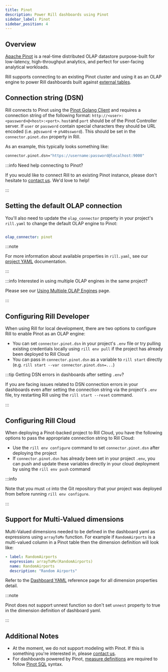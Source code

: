```yaml
---
title: Pinot
description: Power Rill dashboards using Pinot
sidebar_label: Pinot
sidebar_position: 4
---
```


## Overview

[Apache Pinot](https://docs.pinot.apache.org/) is a real-time distributed OLAP datastore purpose-built for low-latency, high-throughput analytics, and perfect for user-facing analytical workloads.

Rill supports connecting to an existing Pinot cluster and using it as an OLAP engine to power Rill dashboards built against [external tables](../../concepts/OLAP#external-olap-tables).

## Connection string (DSN)

Rill connects to Pinot using the [Pinot Golang Client](https://docs.pinot.apache.org/users/clients/golang) and requires a connection string of the following format: `http://<user>:<password>@<host>:<port>`. 
`host`and `port` should be of the Pinot Controller server. If `user` or `password` contain special characters they should be URL encoded (i.e. `p@ssword` -> `p%40ssword`). This should be set in the `connector.pinot.dsn` property in Rill.

As an example, this typically looks something like:

```bash
connector.pinot.dsn="https://username:password@localhost:9000"
```

:::info Need help connecting to Pinot?

If you would like to connect Rill to an existing Pinot instance, please don't hesitate to [contact us](../../contact.md). We'd love to help!

:::

## Setting the default OLAP connection

You'll also need to update the `olap_connector` property in your project's `rill.yaml` to change the default OLAP engine to Pinot:

```yaml

olap_connector: pinot

```

:::note

For more information about available properties in `rill.yaml`, see our [project YAML](../project-files/rill-yaml.md) documentation.

:::

:::info Interested in using multiple OLAP engines in the same project?

Please see our [Using Multiple OLAP Engines](multiple-olap.md) page.

:::

## Configuring Rill Developer

When using Rill for local development, there are two options to configure Rill to enable Pinot as an OLAP engine:
- You can set `connector.pinot.dsn` in your project's `.env` file or try pulling existing credentials locally using `rill env pull` if the project has already been deployed to Rill Cloud
- You can pass in `connector.pinot.dsn` as a variable to `rill start` directly (e.g. `rill start --var connector.pinot.dsn=...`)

:::tip Getting DSN errors in dashboards after setting `.env`?

If you are facing issues related to DSN connection errors in your dashboards even after setting the connection string via the project's `.env` file, try restarting Rill using the `rill start --reset` command.

:::

## Configuring Rill Cloud

When deploying a Pinot-backed project to Rill Cloud, you have the following options to pass the appropriate connection string to Rill Cloud:
- Use the `rill env configure` command to set `connector.pinot.dsn` after deploying the project
- If `connector.pinot.dsn` has already been set in your project `.env`, you can push and update these variables directly in your cloud deployment by using the `rill env push` command

:::info

Note that you must `cd` into the Git repository that your project was deployed from before running `rill env configure`.

:::

## Support for Multi-Valued dimensions

Multi-Valued dimensions needed to be defined in the dashboard yaml as expressions using `arrayToMv` function. For example if `RandomAirports` is a multi-valued column in a Pinot table then the dimension definition will look like:

```yaml
- label: RandomAirports
  expression: arrayToMv(RandomAirports)
  name: RandomAirports
  description: "Random Airports"
```
Refer to the [Dashboard YAML](../project-files/dashboards) reference page for all dimension properties detail. 

:::note

Pinot does not support unnest function so don't set `unnest` property to true in the dimension definition of dashboard yaml.

:::

## Additional Notes

- At the moment, we do not support modeling with Pinot. If this is something you're interested in, please [contact us](../../contact.md).
- For dashboards powered by Pinot, [measure definitions](../../build/dashboards/dashboards.md#measures) are required to follow [Pinot SQL](https://docs.pinot.apache.org/users/user-guide-query/querying-pinot) syntax.